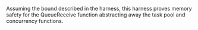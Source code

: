 Assuming the bound described in the harness, this harness proves memory safety
for the QueueReceive function abstracting away
the task pool and concurrency functions.
